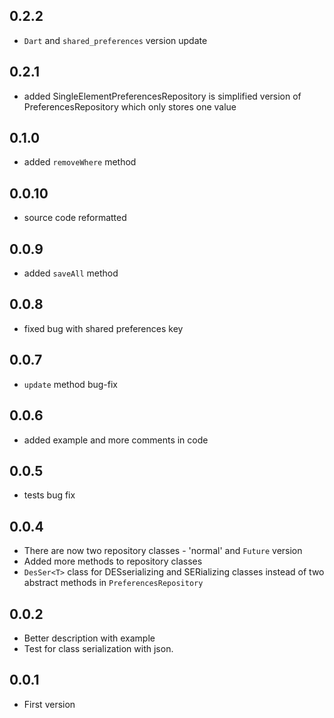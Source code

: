 ## 0.2.2
* `Dart` and `shared_preferences` version update

## 0.2.1
* added SingleElementPreferencesRepository is simplified version of PreferencesRepository 
which only stores one value

## 0.1.0
* added `removeWhere` method

## 0.0.10
* source code reformatted

## 0.0.9
* added `saveAll` method 

## 0.0.8
* fixed bug with shared preferences key

## 0.0.7
* `update` method bug-fix

## 0.0.6
* added example and more comments in code

## 0.0.5
* tests bug fix

## 0.0.4
* There are now two repository classes - 'normal' and `Future` version
* Added more methods to repository classes
* `DesSer<T>` class for DESserializing and SERializing classes instead of two abstract methods in `PreferencesRepository`

## 0.0.2
* Better description with example
* Test for class serialization with json.

## 0.0.1

* First version
